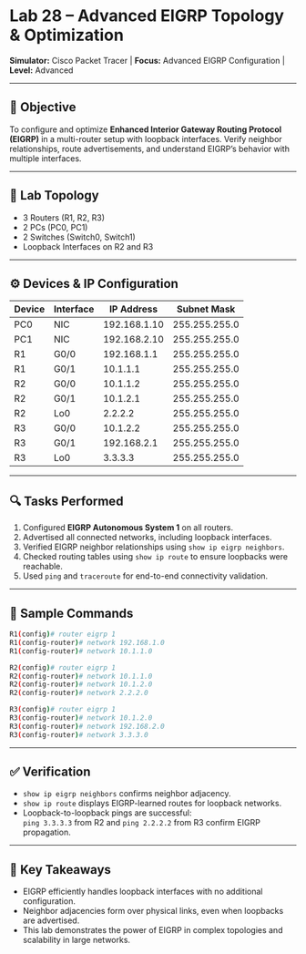# Lab 28 – Advanced EIGRP Topology & Optimization  
**Simulator:** Cisco Packet Tracer | **Focus:** Advanced EIGRP Configuration | **Level:** Advanced

---

## 🧠 Objective  
To configure and optimize **Enhanced Interior Gateway Routing Protocol (EIGRP)** in a multi-router setup with loopback interfaces. Verify neighbor relationships, route advertisements, and understand EIGRP’s behavior with multiple interfaces.

---

## 🧪 Lab Topology  
- 3 Routers (R1, R2, R3)  
- 2 PCs (PC0, PC1)  
- 2 Switches (Switch0, Switch1)  
- Loopback Interfaces on R2 and R3

---

## ⚙️ Devices & IP Configuration  

| Device | Interface | IP Address       | Subnet Mask       |
|--------|-----------|------------------|-------------------|
| PC0    | NIC       | 192.168.1.10     | 255.255.255.0     |
| PC1    | NIC       | 192.168.2.10     | 255.255.255.0     |
| R1     | G0/0      | 192.168.1.1      | 255.255.255.0     |
| R1     | G0/1      | 10.1.1.1         | 255.255.255.0     |
| R2     | G0/0      | 10.1.1.2         | 255.255.255.0     |
| R2     | G0/1      | 10.1.2.1         | 255.255.255.0     |
| R2     | Lo0       | 2.2.2.2          | 255.255.255.0     |
| R3     | G0/0      | 10.1.2.2         | 255.255.255.0     |
| R3     | G0/1      | 192.168.2.1      | 255.255.255.0     |
| R3     | Lo0       | 3.3.3.3          | 255.255.255.0     |

---

## 🔍 Tasks Performed  
1. Configured **EIGRP Autonomous System 1** on all routers.  
2. Advertised all connected networks, including loopback interfaces.  
3. Verified EIGRP neighbor relationships using `show ip eigrp neighbors`.  
4. Checked routing tables using `show ip route` to ensure loopbacks were reachable.  
5. Used `ping` and `traceroute` for end-to-end connectivity validation.  

---

## 🔧 Sample Commands  

```bash
R1(config)# router eigrp 1
R1(config-router)# network 192.168.1.0
R1(config-router)# network 10.1.1.0

R2(config)# router eigrp 1
R2(config-router)# network 10.1.1.0
R2(config-router)# network 10.1.2.0
R2(config-router)# network 2.2.2.0

R3(config)# router eigrp 1
R3(config-router)# network 10.1.2.0
R3(config-router)# network 192.168.2.0
R3(config-router)# network 3.3.3.0
```

---

## ✅ Verification  

- `show ip eigrp neighbors` confirms neighbor adjacency.
- `show ip route` displays EIGRP-learned routes for loopback networks.
- Loopback-to-loopback pings are successful:  
  `ping 3.3.3.3` from R2 and `ping 2.2.2.2` from R3 confirm EIGRP propagation.

---

## 📌 Key Takeaways  
- EIGRP efficiently handles loopback interfaces with no additional configuration.  
- Neighbor adjacencies form over physical links, even when loopbacks are advertised.  
- This lab demonstrates the power of EIGRP in complex topologies and scalability in large networks.

